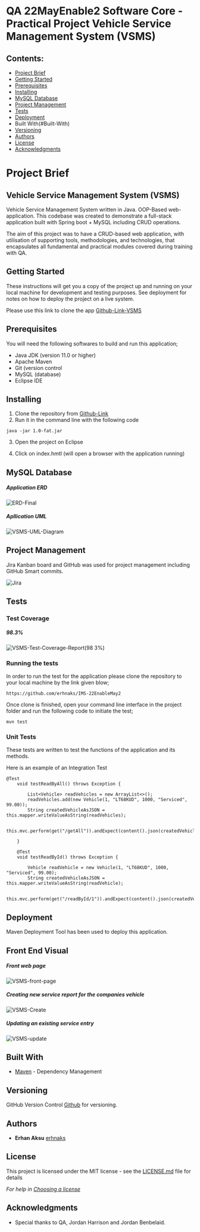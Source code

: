 # QA 22MayEnable2 Software Core - Practical Project Vehicle Service Management System (VSMS)


## Contents:
* [Project Brief](#Project-Brief)  
* [Getting Started](#Getting-Started)
* [Prerequisites](#Prerequisites)  
* [Installing](#Installing)
* [MySQL Database](#MySQL-Database)
* [Project Management](#Project-Management)
* [Tests](#Tests)
* [Deployment](#Deployment)
* Built With(#Built-With)
* [Versioning](#Versioning)
* [Authors](#Authors)
* [License](#License)
* [Acknowledgments](#Acknowledgments)

# Project Brief
## Vehicle Service Management System (VSMS)

Vehicle Service Management System written in Java. OOP-Based web-application. This codebase was created to demonstrate a full-stack application built with Spring boot + MySQL including CRUD operations.

The aim of this project was to have a CRUD-based web application, with utilisation of supporting tools, methodologies, and technologies, that encapsulates all fundamental and practical modules covered during training with QA.

## Getting Started

These instructions will get you a copy of the project up and running on your local machine for development and testing purposes. See deployment for notes on how to deploy the project on a live system.

Please use this link to clone the app [Github-Link-VSMS](https://github.com/erhnaks/Vehicle-Service-Management-System)

## Prerequisites


You will need the following softwares to build and run this application;

* Java JDK (version 11.0 or higher)
* Apache Maven
* Git (version control
* MySQL (database)
* Eclipse IDE 

## Installing

1. Clone the repository from [Github-Link](https://github.com/erhnaks/Vehicle-Service-Management-System)
2. Run it in the command line with the following code
```
java -jar 1.0-fat.jar
```
3. Open the project on Eclipse

4. Click on index.hmtl (will open a browser with the application running)


## MySQL Database

##### Application ERD

![ERD-Final](https://user-images.githubusercontent.com/97620234/179769923-2ca54991-282d-4eb0-8d6b-ef5c11480357.png)

##### Apllication UML

![VSMS-UML-Diagram](https://user-images.githubusercontent.com/97620234/179770969-0d88def3-7a1f-4cc9-8a3d-21be7af0569c.png)

## Project Management

Jira Kanban board and GitHub was used for project management including GitHub Smart commits.

![Jira](https://user-images.githubusercontent.com/97620234/179771343-0d934754-21ee-45d3-8945-165b507929b8.png)

## Tests

### Test Coverage 

##### 98.3%

![VSMS-Test-Coverage-Report(98 3%)](https://user-images.githubusercontent.com/97620234/179772624-e90bd46d-0022-4a53-a84a-0a7024f2c95f.png)

### Running the tests

In order to run the test for the application please clone the repository to your local machine by the link given blow;
```
https://github.com/erhnaks/IMS-22EnableMay2
```
Once clone is finished, open your command line interface in the project folder and run the following code to initiate the test;
```
mvn test
```

### Unit Tests 

These tests are written to test the functions of the application and its methods.

Here is an example of an Integration Test

```
@Test
	void testReadByAll() throws Exception {

		List<Vehicle> readVehicles = new ArrayList<>();
		readVehicles.add(new Vehicle(1, "LT68KUD", 1000, "Serviced", 99.00));
		String createdVehicleAsJSON = this.mapper.writeValueAsString(readVehicles);

		this.mvc.perform(get("/getAll")).andExpect(content().json(createdVehicleAsJSON)).andExpect(status().isOk());

	}

	@Test
	void testReadById() throws Exception {

		Vehicle readVehicle = new Vehicle(1, "LT68KUD", 1000, "Serviced", 99.00);
		String createdVehicleAsJSON = this.mapper.writeValueAsString(readVehicle);

		this.mvc.perform(get("/readById/1")).andExpect(content().json(createdVehicleAsJSON)).andExpect(status().isOk());
```


## Deployment



Maven Deployment Tool has been used to deploy this application.

## Front End Visual
##### Front web page

![VSMS-front-page](https://user-images.githubusercontent.com/97620234/179775472-9e8e5e86-c39e-4f88-b088-66aabfe05c0c.png)

##### Creating new service report for the companies vehicle

![VSMS-Create](https://user-images.githubusercontent.com/97620234/179775740-46d030d3-5a25-43e2-8ede-719a0ea229f5.png)

##### Updating an existing service entry

![VSMS-update](https://user-images.githubusercontent.com/97620234/179775856-9b388348-0c3d-4883-ad02-b5d29f3c81a2.png)

## Built With

* [Maven](https://maven.apache.org/) - Dependency Management

## Versioning

GitHub Version Control [Github](http://github.com) for versioning.

## Authors

* **Erhan Aksu** [erhnaks](https://github.com/erhnaks/Vehicle-Service-Management-System)

## License

This project is licensed under the MIT license - see the [LICENSE.md](LICENSE.md) file for details 

*For help in [Choosing a license](https://choosealicense.com/)*

## Acknowledgments

* Special thanks to QA, Jordan Harrison and Jordan Benbelaid.
